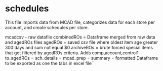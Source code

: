 # schedules

This file imports data from MCAD file, categorizes data for each store per account, and create schedules per store.  


mcadcsv - raw datafile
combinedROs = Dataframe merged from raw data and agedROs files
agedROs = saved csv file where oldest item age greater 300 days and sum not equal $0
archiveROs = brute forced special items that get filtered by agedROs criteria. Adds comp,account,control1 
to_agedROs = 
sch_details = 
mcad_prep = 
summary = formatted Dataframe to be exported as one the tabs in excel file``









